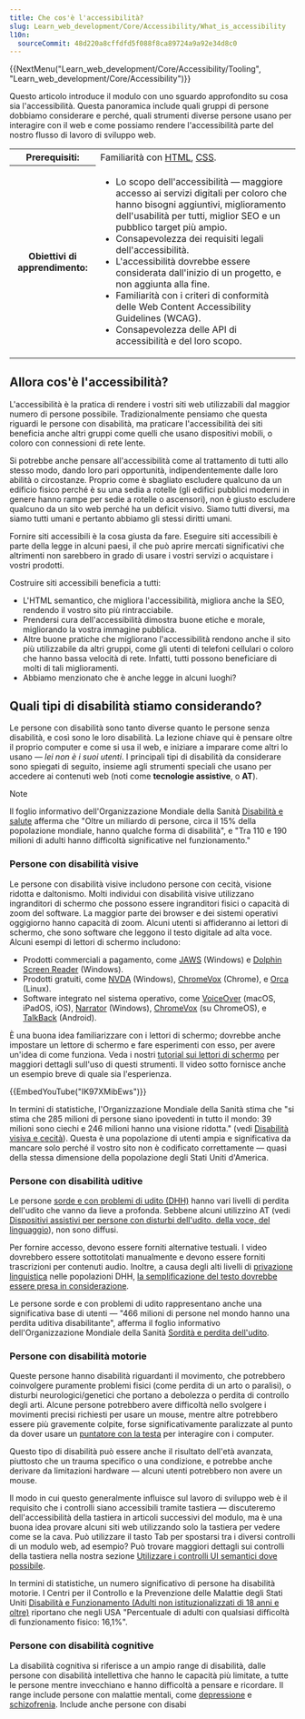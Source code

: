```yaml
---
title: Che cos'è l'accessibilità?
slug: Learn_web_development/Core/Accessibility/What_is_accessibility
l10n:
  sourceCommit: 48d220a8cffdfd5f088f8ca89724a9a92e34d8c0
---
```


{{NextMenu("Learn_web_development/Core/Accessibility/Tooling", "Learn_web_development/Core/Accessibility")}}

Questo articolo introduce il modulo con uno sguardo approfondito su cosa sia l'accessibilità. Questa panoramica include quali gruppi di persone dobbiamo considerare e perché, quali strumenti diverse persone usano per interagire con il web e come possiamo rendere l'accessibilità parte del nostro flusso di lavoro di sviluppo web.

<table>
  <tbody>
    <tr>
      <th scope="row">Prerequisiti:</th>
      <td>Familiarità con <a href="/it/docs/Learn_web_development/Core/Structuring_content">HTML</a>, <a href="/it/docs/Learn_web_development/Core/Styling_basics">CSS</a>.</td>
    </tr>
    <tr>
      <th scope="row">Obiettivi di apprendimento:</th>
      <td>
        <ul>
          <li>Lo scopo dell'accessibilità — maggiore accesso ai servizi digitali per coloro che hanno bisogni aggiuntivi, miglioramento dell'usabilità per tutti, miglior SEO e un pubblico target più ampio.</li>
          <li>Consapevolezza dei requisiti legali dell'accessibilità.</li>
          <li>L'accessibilità dovrebbe essere considerata dall'inizio di un progetto, e non aggiunta alla fine.</li>
          <li>Familiarità con i criteri di conformità delle Web Content Accessibility Guidelines (WCAG).</li>
          <li>Consapevolezza delle API di accessibilità e del loro scopo.</li>
        </ul>
      </td>
    </tr>
  </tbody>
</table>

## Allora cos'è l'accessibilità?

L'accessibilità è la pratica di rendere i vostri siti web utilizzabili dal maggior numero di persone possibile. Tradizionalmente pensiamo che questa riguardi le persone con disabilità, ma praticare l'accessibilità dei siti beneficia anche altri gruppi come quelli che usano dispositivi mobili, o coloro con connessioni di rete lente.

Si potrebbe anche pensare all'accessibilità come al trattamento di tutti allo stesso modo, dando loro pari opportunità, indipendentemente dalle loro abilità o circostanze. Proprio come è sbagliato escludere qualcuno da un edificio fisico perché è su una sedia a rotelle (gli edifici pubblici moderni in genere hanno rampe per sedie a rotelle o ascensori), non è giusto escludere qualcuno da un sito web perché ha un deficit visivo. Siamo tutti diversi, ma siamo tutti umani e pertanto abbiamo gli stessi diritti umani.

Fornire siti accessibili è la cosa giusta da fare. Eseguire siti accessibili è parte della legge in alcuni paesi, il che può aprire mercati significativi che altrimenti non sarebbero in grado di usare i vostri servizi o acquistare i vostri prodotti.

Costruire siti accessibili beneficia a tutti:

- L'HTML semantico, che migliora l'accessibilità, migliora anche la SEO, rendendo il vostro sito più rintracciabile.
- Prendersi cura dell'accessibilità dimostra buone etiche e morale, migliorando la vostra immagine pubblica.
- Altre buone pratiche che migliorano l'accessibilità rendono anche il sito più utilizzabile da altri gruppi, come gli utenti di telefoni cellulari o coloro che hanno bassa velocità di rete. Infatti, tutti possono beneficiare di molti di tali miglioramenti.
- Abbiamo menzionato che è anche legge in alcuni luoghi?

## Quali tipi di disabilità stiamo considerando?

Le persone con disabilità sono tanto diverse quanto le persone senza disabilità, e così sono le loro disabilità. La lezione chiave qui è pensare oltre il proprio computer e come si usa il web, e iniziare a imparare come altri lo usano — _lei non è i suoi utenti_. I principali tipi di disabilità da considerare sono spiegati di seguito, insieme agli strumenti speciali che usano per accedere ai contenuti web (noti come **tecnologie assistive**, o **AT**).

> [!NOTE]
> Il foglio informativo dell'Organizzazione Mondiale della Sanità [Disabilità e salute](https://www.who.int/en/news-room/fact-sheets/detail/disability-and-health) afferma che "Oltre un miliardo di persone, circa il 15% della popolazione mondiale, hanno qualche forma di disabilità", e "Tra 110 e 190 milioni di adulti hanno difficoltà significative nel funzionamento."

### Persone con disabilità visive

Le persone con disabilità visive includono persone con cecità, visione ridotta e daltonismo. Molti individui con disabilità visive utilizzano ingranditori di schermo che possono essere ingranditori fisici o capacità di zoom del software. La maggior parte dei browser e dei sistemi operativi oggigiorno hanno capacità di zoom. Alcuni utenti si affideranno ai lettori di schermo, che sono software che leggono il testo digitale ad alta voce. Alcuni esempi di lettori di schermo includono:

- Prodotti commerciali a pagamento, come [JAWS](https://www.freedomscientific.com/Products/software/JAWS/) (Windows) e [Dolphin Screen Reader](https://yourdolphin.com/ScreenReader) (Windows).
- Prodotti gratuiti, come [NVDA](https://www.nvaccess.org/) (Windows), [ChromeVox](https://support.google.com/chromebook/answer/7031755) (Chrome), e [Orca](https://wiki.gnome.org/Projects/Orca) (Linux).
- Software integrato nel sistema operativo, come [VoiceOver](https://www.apple.com/accessibility/vision/) (macOS, iPadOS, iOS), [Narrator](https://support.microsoft.com/en-us/windows/complete-guide-to-narrator-e4397a0d-ef4f-b386-d8ae-c172f109bdb1) (Windows), [ChromeVox](https://support.google.com/chromebook/answer/7031755) (su ChromeOS), e [TalkBack](https://play.google.com/store/apps/details?id=com.google.android.marvin.talkback) (Android).

È una buona idea familiarizzare con i lettori di schermo; dovrebbe anche impostare un lettore di schermo e fare esperimenti con esso, per avere un'idea di come funziona. Veda i nostri [tutorial sui lettori di schermo](/it/docs/Learn_web_development/Core/Accessibility/Tooling#screen_readers) per maggiori dettagli sull'uso di questi strumenti. Il video sotto fornisce anche un esempio breve di quale sia l'esperienza.

{{EmbedYouTube("IK97XMibEws")}}

In termini di statistiche, l'Organizzazione Mondiale della Sanità stima che "si stima che 285 milioni di persone siano ipovedenti in tutto il mondo: 39 milioni sono ciechi e 246 milioni hanno una visione ridotta." (vedi [Disabilità visiva e cecità](https://www.who.int/en/news-room/fact-sheets/detail/blindness-and-visual-impairment)). Questa è una popolazione di utenti ampia e significativa da mancare solo perché il vostro sito non è codificato correttamente — quasi della stessa dimensione della popolazione degli Stati Uniti d'America.

### Persone con disabilità uditive

Le persone [sorde e con problemi di udito (DHH)](https://www.nad.org/resources/american-sign-language/community-and-culture-frequently-asked-questions/) hanno vari livelli di perdita dell'udito che vanno da lieve a profonda. Sebbene alcuni utilizzino AT (vedi [Dispositivi assistivi per persone con disturbi dell'udito, della voce, del linguaggio](https://www.nidcd.nih.gov/health/assistive-devices-people-hearing-voice-speech-or-language-disorders)), non sono diffusi.

Per fornire accesso, devono essere forniti alternative testuali. I video dovrebbero essere sottotitolati manualmente e devono essere forniti trascrizioni per contenuti audio. Inoltre, a causa degli alti livelli di [privazione linguistica](https://epicspecialeducationstaffing.com/language-deprivation/#:~:text=Language%20deprivation%20is%20the%20term,therefore%20not%20exposed%20to%20language.) nelle popolazioni DHH, [la semplificazione del testo dovrebbe essere presa in considerazione](https://circlcenter.org/collaborative-research-automatic-text-simplification-and-reading-assistance-to-support-self-directed-learning-by-deaf-and-hard-of-hearing-computing-workers/).

Le persone sorde e con problemi di udito rappresentano anche una significativa base di utenti — "466 milioni di persone nel mondo hanno una perdita uditiva disabilitante", afferma il foglio informativo dell'Organizzazione Mondiale della Sanità [Sordità e perdita dell'udito](https://www.who.int/en/news-room/fact-sheets/detail/deafness-and-hearing-loss).

### Persone con disabilità motorie

Queste persone hanno disabilità riguardanti il movimento, che potrebbero coinvolgere puramente problemi fisici (come perdita di un arto o paralisi), o disturbi neurologici/genetici che portano a debolezza o perdita di controllo degli arti. Alcune persone potrebbero avere difficoltà nello svolgere i movimenti precisi richiesti per usare un mouse, mentre altre potrebbero essere più gravemente colpite, forse significativamente paralizzate al punto da dover usare un [puntatore con la testa](https://www.performancehealth.com/adjustable-headpointer) per interagire con i computer.

Questo tipo di disabilità può essere anche il risultato dell'età avanzata, piuttosto che un trauma specifico o una condizione, e potrebbe anche derivare da limitazioni hardware — alcuni utenti potrebbero non avere un mouse.

Il modo in cui questo generalmente influisce sul lavoro di sviluppo web è il requisito che i controlli siano accessibili tramite tastiera — discuteremo dell'accessibilità della tastiera in articoli successivi del modulo, ma è una buona idea provare alcuni siti web utilizzando solo la tastiera per vedere come se la cava. Può utilizzare il tasto Tab per spostarsi tra i diversi controlli di un modulo web, ad esempio? Può trovare maggiori dettagli sui controlli della tastiera nella nostra sezione [Utilizzare i controlli UI semantici dove possibile](/it/docs/Learn_web_development/Core/Accessibility/HTML#use_semantic_ui_controls_where_possible).

In termini di statistiche, un numero significativo di persone ha disabilità motorie. I Centri per il Controllo e la Prevenzione delle Malattie degli Stati Uniti [Disabilità e Funzionamento (Adulti non istituzionalizzati di 18 anni e oltre)](https://www.cdc.gov/nchs/fastats/disability.htm) riportano che negli USA "Percentuale di adulti con qualsiasi difficoltà di funzionamento fisico: 16,1%".

### Persone con disabilità cognitive

La disabilità cognitiva si riferisce a un ampio range di disabilità, dalle persone con disabilità intellettiva che hanno le capacità più limitate, a tutte le persone mentre invecchiano e hanno difficoltà a pensare e ricordare. Il range include persone con malattie mentali, come [depressione](https://www.nimh.nih.gov/health/topics/depression) e [schizofrenia](https://www.nimh.nih.gov/health/topics/schizophrenia). Include anche persone con disabi
